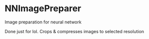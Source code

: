 # NNImagePreparer
Image preparation for neural network

Done just for lol. Crops & compresses images to selected resolution
